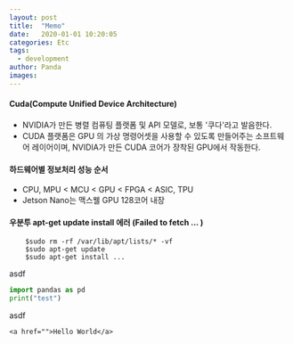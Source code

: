 ```yaml
---
layout: post
title:  "Memo"
date:   2020-01-01 10:20:05
categories: Etc
tags:
  - development
author: Panda
images:
---
```



#### Cuda(Compute Unified Device Architecture)   
  - NVIDIA가 만든 병렬 컴퓨팅 플랫폼 및 API 모델로, 보통 '쿠다'라고 발음한다.     
  - CUDA 플랫폼은 GPU 의 가상 명령어셋을 사용할 수 있도록 만들어주는 소프트웨어 레이어이며, NVIDIA가 만든 CUDA 코어가 장착된 GPU에서 작동한다.    

#### 하드웨어별 정보처리 성능 순서   
  - CPU, MPU < MCU < GPU < FPGA < ASIC, TPU
  - Jetson Nano는 맥스웰 GPU 128코어 내장

#### 우분투 apt-get update install 에러 (Failed to fetch ... )   
```
    $sudo rm -rf /var/lib/apt/lists/* -vf    
    $sudo apt-get update
    $sudo apt-get install ...
```
asdf

  ```python
  import pandas as pd
  print("test")
  ``` 
asdf
  ```
  <a href="">Hello World</a>
  ```
